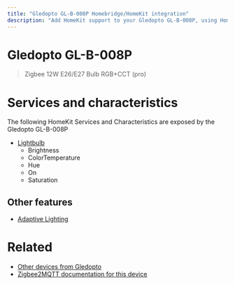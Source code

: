 ```yaml
---
title: "Gledopto GL-B-008P Homebridge/HomeKit integration"
description: "Add HomeKit support to your Gledopto GL-B-008P, using Homebridge, Zigbee2MQTT and homebridge-z2m."
---
```

<!---
This file has been GENERATED using src/docgen/docgen.ts
DO NOT EDIT THIS FILE MANUALLY!
-->
# Gledopto GL-B-008P
> Zigbee 12W E26/E27 Bulb RGB+CCT (pro)


# Services and characteristics
The following HomeKit Services and Characteristics are exposed by
the Gledopto GL-B-008P

* [Lightbulb](../../light.md)
  * Brightness
  * ColorTemperature
  * Hue
  * On
  * Saturation


## Other features
* [Adaptive Lighting](../../light.md)


# Related
* [Other devices from Gledopto](../index.md#gledopto)
* [Zigbee2MQTT documentation for this device](https://www.zigbee2mqtt.io/devices/GL-B-008P.html)